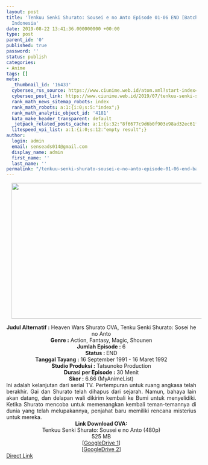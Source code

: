 ```yaml
---
layout: post
title: 'Tenkuu Senki Shurato: Sousei e no Anto Episode 01-06 END [Batch] OVA Subtitle
  Indonesia'
date: 2019-08-22 13:41:36.000000000 +00:00
type: post
parent_id: '0'
published: true
password: ''
status: publish
categories:
- Anime
tags: []
meta:
  _thumbnail_id: '16433'
  cyberseo_rss_source: https://www.ciunime.web.id/atom.xml?start-index=3601&max-results=150
  cyberseo_post_link: https://www.ciunime.web.id/2019/07/tenkuu-senki-shurato-sousei-e-no-anto.html
  rank_math_news_sitemap_robots: index
  rank_math_robots: a:1:{i:0;s:5:"index";}
  rank_math_analytic_object_id: '4181'
  kata_make_header_transparent: default
  _jetpack_related_posts_cache: a:1:{s:32:"8f6677c9d6b0f903e98ad32ec61f8deb";a:2:{s:7:"expires";i:1663421474;s:7:"payload";a:0:{}}}
  litespeed_vpi_list: a:1:{i:0;s:12:"empty result";}
author:
  login: admin
  email: senseads014@gmail.com
  display_name: admin
  first_name: ''
  last_name: ''
permalink: "/tenkuu-senki-shurato-sousei-e-no-anto-episode-01-06-end-batch-ova-subtitle-indonesia/"
---
```

<div class="separator" style="clear: both; text-align: center;"><a href="https://1.bp.blogspot.com/-8zUS4RYWEi4/XTSnN4-PSCI/AAAAAAAAcTE/8gu_MAd4riILgEUGN1LpEHMPTHer0RloQCLcBGAs/s1600/Tenkuu%2BSenki%2BShurato%2B-%2BSousei%2Be%2Bno%2BAnto.jpg" imageanchor="1" style="margin-left: 1em; margin-right: 1em;"><img border="0" data-original-height="720" data-original-width="1280" height="360" src="{{ site.baseurl }}/assets/2019/08/Tenkuu%2BSenki%2BShurato%2B-%2BSousei%2Be%2Bno%2BAnto.jpg" width="640" /></a></div>
<p>
<div style="text-align: center;"><b>Judul</b><b><b> Alternatif</b> :</b> Heaven Wars Shurato OVA, Tenku Senki Shurato: Sosei he no Anto</div>
<div style="text-align: center;"><b><b>Genre :</b></b> Action, Fantasy, Magic, Shounen</div>
<div style="text-align: center;"><b>Jumlah Episode :</b> 6<br /><b>Status :&nbsp;</b>END<br /><b>Tanggal Tayang :</b> 16 September 1991 - 16 Maret 1992<br /><b>Studio Produksi :</b> Tatsunoko Production<br /><b>Durasi per Episode :</b> 30 Menit</div>
<div style="text-align: center;"><b>Skor :</b> 6.66 (MyAnimeList)</div>
<div style="text-align: center;"></div>
<div style="text-align: justify;">Ini adalah kelanjutan dari serial TV. Pertempuran untuk ruang angkasa telah berakhir. Gai dan Shurato telah dihapus dari sejarah. Namun, bahaya lain akan datang, dan delapan wali dikirim kembali ke Bumi untuk menyelidiki. Ketika Shurato mencoba untuk memenangkan kembali teman-temannya di dunia yang telah melupakannya, penjahat baru memiliki rencana misterius untuk mereka.</div>
<div style="text-align: justify;"></div>
<div style="text-align: justify;"></div>
<div style="text-align: center;"><b>Link Download OVA:</b></div>
<div style="text-align: center;">Tenkuu Senki Shurato: Sousei e no Anto (480p)</div>
<div style="text-align: center;">525 MB</div>
<div style="text-align: center;">[<a href="https://drive.google.com/file/d/1t82GoFeNz-RrUijfdAHzwfmDjr54_9pD/view" target="_blank" rel="noopener">GoogleDrive 1</a>]<br />[<a href="https://drive.google.com/file/d/16KrCvMPY9rdNGdkX7_Cxcx2O51l05cC5/view" target="_blank" rel="noopener">GoogleDrive 2</a>]</div>
<link rel="stylesheet" href="https://cdnjs.cloudflare.com/ajax/libs/font-awesome/4.7.0/css/font-awesome.min.css" />
<div class="divbtn"> <a href="https://handymansurrender.com/fihup8buzv?key=94550f7ce39444073321dde3b8782f97" class="btn"><i class="fa fa-download"></i> Direct Link</a> </div>

